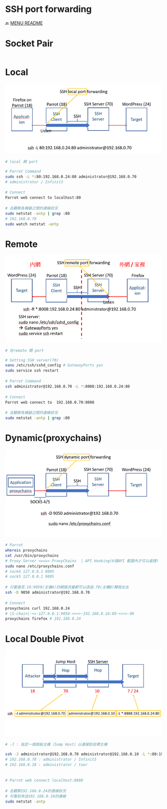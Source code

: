 SSH port forwarding
===
🔙 [MENU README](./Pivot%20&%20Double%20Pivot.md)

# Socket Pair
```bash

```

# Local
![](./SSH%20local%20port%20forwarding.png)
```bash
# local 開 port
```
```bash
# Parrot Command
sudo ssh -L *:80:192.168.0.24:80 administrator@192.168.0.70
# administrator / Infinit3

# Connect
Parrot web connect to localhost:80

# 去觀察各機器之間的連線狀況
sudo netstat -antp | grep :80
# 192.168.0.70
sudo watch netstat -antp
```

# Remote
![](./SSH%20remote%20port%20forwarding.png)
```bash
# 在remote 開 port
```
```bash
# Setting SSH server(70)
nano /etc/ssh/sshd_config # GatewayPorts yes
sudo service ssh restart

# Parrot Command
ssh administrator@192.168.0.70 -L *:8008:192.168.0.24:80

# Connect
Parrot web connect to  192.168.0.70:8008

# 去觀察各機器之間的連線狀況
sudo netstat -antp | grep :80
```

# Dynamic(proxychains)
![](./SSH%20dynamic%20port%20forwarding.png)
```bash
# Parrot
whereis proxychains
cat /usr/bin/proxychains
# Proxy Server <===> ProxyChains  | API Hooking(6個API 範圍內才可以處理)  忘了什麼意思
sudo nano /etc/proxychains.conf
# sock4 127.0.0.1 9095
# sock5 127.0.0.1 9095

# 只要連至.18:9050(主機A)的網路流量都可以透過.70(主機B)轉發出去
ssh -D 9050 administrator@192.168.0.70

# Connect
proxychains curl 192.168.0.24
# |S-chain|-<>-127.0.0.1:9050-<><>-192.168.0.24:80-<><>-OK
proxychains firefox # 192.168.0.24
```


# Local Double Pivot
![](./SSH%20local%20Double%20Pivot.png)
```bash
# -J : 指定一個跳板主機（Jump Host）以連接到目標主機
```
```bash
ssh -J administrator@192.168.0.70 administrator@192.168.0.10 -L *:80:192.168.0.24:80
# 192.168.0.70 : administrator / Infinit3
# 192.168.0.10 : administrator / toor


# Parrot web connect localhost:8888

# 去觀察192.168.0.24的連線狀況
# 可看到來自192.168.0.10的連線
sudo netstat -antp
```